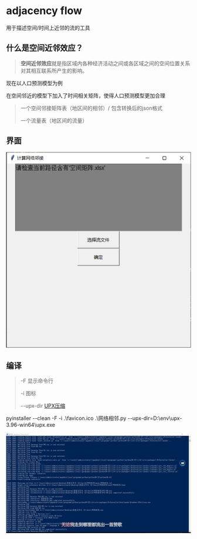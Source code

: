 # adjacency flow

用于描述空间/时间上近邻的流的工具

## 什么是空间近邻效应？

> **空间近邻效应**就是指区域内各种经济活动之间或各区域之间的空间位置关系对其相互联系所产生的影响。

现在以人口预测模型为例

在空间邻近的模型下加入了时间相关矩阵，使得人口预测模型更加合理

> 一个空间邻接矩阵表（地区间的相邻）/ 包含转换后的json格式
>
> 一个流量表（地区间的流量）

## 界面

![image-20220610114418293](img/image-20220610114418293.png)

## 编译
> -F	显示命令行
>
> -i	图标
>
> --upx-dir	[UPX压缩](https://github.com/upx/upx/releases/tag/v3.96)

pyinstaller --clean -F -i  .\favicon.ico .\网络相邻.py --upx-dir=D:\env\upx-3.96-win64\upx.exe

![image-20220114104654683](img/image-20220114104654683.png)

